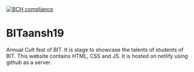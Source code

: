 [![BCH compliance](https://bettercodehub.com/edge/badge/theroyalraj/BITaansh19?branch=master)](https://bettercodehub.com/)
# BITaansh19
Annual Cult fest of BIT. It is stage to showcase the talents of students of BIT.
This website contains HTML, CSS and JS. It is hosted on netlify using github as a server.
